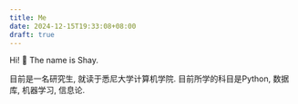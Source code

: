 ```yaml
---
title: Me
date: 2024-12-15T19:33:08+08:00
draft: true
---
```


Hi! 🤩 The name is Shay.

目前是一名研究生, 就读于悉尼大学计算机学院. 目前所学的科目是Python, 数据库, 机器学习, 信息论.